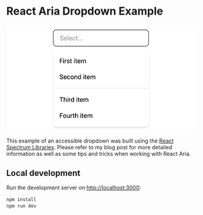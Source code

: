 # React Aria Dropdown Example

![Accessible Dropdown using React Aria!](/public/dropdown.png)

This example of an accessible dropdown was built using the [React Spectrum Libraries](https://react-spectrum.adobe.com/index.html).
Please refer to my blog post for more detailed information as well as some tips and tricks when working with React Aria.

## Local development

Run the development server on [http://localhost:3000](http://localhost:3000):

```bash
npm install
npm run dev
```
